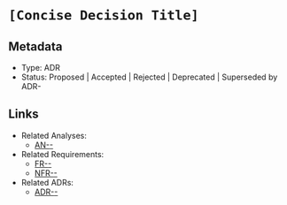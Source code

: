 # `[Concise Decision Title]`

## Metadata

- Type: ADR
- Status: Proposed | Accepted | Rejected | Deprecated | Superseded by ADR-<id>
  <!-- Proposed: Under discussion | Accepted: Approved and to be implemented | Rejected: Considered but not approved | Deprecated: No longer recommended | Superseded: Replaced by another ADR -->

## Links

<!-- Internal project artifacts only. The Links section is mandatory for traceability. Replace or remove bullets as appropriate. -->

- Related Analyses:
  - [AN-<id>-<topic>](../analysis/AN-<id>-<topic>.md)
- Related Requirements:
  - [FR-<id>-<name>](../requirements/FR-<id>-<name>.md)
  - [NFR-<id>-<name>](../requirements/NFR-<id>-<name>.md)
- Related ADRs:
  - [ADR-<id>-<title>](../adr/ADR-<id>-<title>.md)
- Related Tasks:
  - [T-<id>-<task>](../tasks/T-<id>-<task>/README.md)

## Context

<!-- What problem or architecturally significant requirement motivates this decision? Include constraints, assumptions, scope boundaries, and prior art. Keep value-neutral and explicit. -->

- What problem are we solving?
- What constraints/assumptions apply?
- What forces are in tension?
- What pain points or limitations exist?

## Success Metrics (optional)

<!-- Define measurable criteria to evaluate if this decision was successful -->

- Metric 1: `[what to measure, e.g., "API response time < 200ms"]`
- Metric 2: `[target value, e.g., "Error rate < 1%"]`
- Metric 3: `[qualitative measure, e.g., "Developer feedback positive"]`
- Review date: `[YYYY-MM-DD when to evaluate]`

## Decision

<!-- State the decision clearly in active voice. Start with "We will..." or "We have decided to..." and describe the core rules, policies, or structures chosen. Include short examples if clarifying. -->

### Decision Drivers (optional)

- `[criterion 1]`
- `[criterion 2]`

### Considered Options (optional)

- Option A: <name>
- Option B: <name>
- Option C: <name>

### Option Analysis (optional)

- Option A — Pros: <…> | Cons: <…>
- Option B — Pros: <…> | Cons: <…>
- Option C — Pros: <…> | Cons: <…>

## Rationale

<!-- Explain why this decision was made. Tie back to drivers and context. Be explicit about trade-offs and why alternatives were not chosen. -->

## Consequences

### Positive

- `[benefit 1]`
- `[benefit 2]`

### Negative

- `[cost/limitation 1]`
- `[cost/limitation 2]`

### Neutral (if useful)

- `[neutral effect or caveat]`

## Implementation Notes (optional)

- High-level plan, phases, or priority for adopting the decision.
- Interfaces/CLI/UX conventions (args, flags, exit codes) if part of the decision.
- Storage paths, data models, and error handling patterns (reference KopiError/ErrorContext if applicable).

## Examples (optional)

```bash
# Example commands or usage that illustrate the decision
kopi <command> `[args]`
```

```rust
// Code/pseudocode illustrating core mechanics
```

## Platform Considerations (required if applicable)

- Unix/Windows/filesystem behavior, libc variants, architectures, and any auto-detection or compatibility handling.

## Security & Privacy (required if applicable)

- Sensitive data handling, logging limitations, threat considerations.

## Monitoring & Logging (required if applicable)

- Verbosity model, environment variables, diagnostics guidance, and observability hooks.

## Open Questions

<!-- Questions that arose during decision-making but don't block the decision -->

- `[Question]` → `[Owner]` → `[Due/next step]`

## External References (optional)

<!-- External standards, specifications, articles, or documentation only -->

- [ADR GitHub](https://adr.github.io/) - ADR methodology documentation
- [External resource title](https://example.com) - Brief description

---

## Template Usage

For detailed instructions on using this template, see [Template Usage Instructions](README.md#adr-templates-adrmd-and-adr-litemd) in the templates README.

- Tasks:
  - [T-<id>-<task>](../tasks/T-<id>-<task>/README.md)

<!--lint enable remark-validate-links -->
